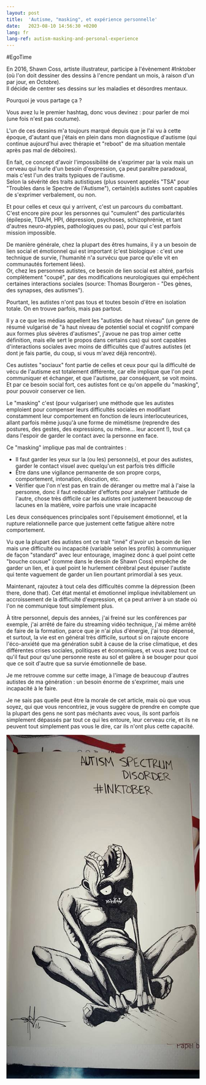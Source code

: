 ```yaml
---
layout: post
title:  'Autisme, "masking", et expérience personnelle'
date:   2023-08-10 14:56:30 +0200
lang: fr
lang-ref: autism-masking-and-personal-experience
---
```


#EgoTime

En 2016, Shawn Coss, artiste illustrateur, participe à l'évènement #Inktober (où l'on doit dessiner des dessins à l'encre pendant un mois, à raison d'un par jour, en Octobre).<br>
Il décide de centrer ses dessins sur les maladies et désordres mentaux.

Pourquoi je vous partage ça ?

Vous avez lu le premier hashtag, donc vous devinez : pour parler de moi (une fois n'est pas coutume).

L'un de ces dessins m'a toujours marqué depuis que je l'ai vu à cette époque, d'autant que j'étais en plein dans mon diagnostique d'autisme (qui continue aujourd'hui avec thérapie et "reboot" de ma situation mentale après pas mal de déboires).

En fait, ce concept d'avoir l'impossibilité de s'exprimer par la voix mais un cerveau qui hurle d'un besoin d'expression, ça peut paraître paradoxal, mais c'est l'un des traits typiques de l'autisme.<br>
Selon la sévérité des traits autistiques (plus souvent appelés "TSA" pour "Troubles dans le Spectre de l'Autisme"), certain(e)s autistes sont capables de s'exprimer verbalement, ou non.

Et pour celles et ceux qui y arrivent, c'est un parcours du combattant.<br>
C'est encore pire pour les personnes qui "cumulent" des particularités (épilepsie, TDA/H, HPI, dépression, psychoses, schizophrénie, et tant d'autres neuro-atypies, pathologiques ou pas), pour qui c'est parfois mission impossible.

De manière générale, chez la plupart des êtres humains, il y a un besoin de lien social et émotionnel qui est important (c'est biologique : c'est une technique de survie, l'humanité n'a survécu que parce qu'elle vit en communautés fortement liées).<br>
Or, chez les personnes autistes, ce besoin de lien social est altéré, parfois complètement "coupé", par des modifications neurologiques qui empêchent certaines interactions sociales (source: Thomas Bourgeron - "Des gènes, des synapses, des autismes").

Pourtant, les autistes n'ont pas tous et toutes besoin d'être en isolation totale. On en trouve parfois, mais pas partout.

Il y a ce que les médias appellent les "autistes de haut niveau" (un genre de résumé vulgarisé de "à haut niveau de potentiel social et cognitif comparé aux formes plus sévères d'autismes", j'avoue ne pas trop aimer cette définition, mais elle sert le propos dans certains cas) qui sont capables d'interactions sociales avec moins de difficultés que d'autres autistes (et dont je fais partie, du coup, si vous m'avez déjà rencontré).

Ces autistes "sociaux" font partie de celles et ceux pour qui la difficulté de vécu de l'autisme est totalement différente, car elle implique que l'on peut communiquer et échanger, et que l'autisme, par conséquent, se voit moins. Et par ce besoin social fort, ces autistes font ce qu'on appelle du "masking", pour pouvoir conserver ce lien.

Le "masking" c'est (pour vulgariser) une méthode que les autistes emploient pour compenser leurs difficultés sociales en modifiant constamment leur comportement en fonction de leurs interlocuteurices, allant parfois même jusqu'à une forme de mimétisme (reprendre des postures, des gestes, des expressions, ou même... leur accent !), tout ça dans l'espoir de garder le contact avec la personne en face.

Ce "masking" implique pas mal de contraintes :
- Il faut garder les yeux sur la (ou les) personne(s), et pour des autistes, garder le contact visuel avec quelqu'un est parfois très difficile
- Être dans une vigilance permanente de son propre corps, comportement, intonation, élocution, etc.
- Vérifier que l'on n'est pas en train de déranger ou mettre mal à l'aise la personne, donc il faut redoubler d'efforts pour analyser l'attitude de l'autre, chose très difficile car les autistes ont justement beaucoup de lacunes en la matière, voire parfois une vraie incapacité

Les deux conséquences principales sont l'épuisement émotionnel, et la rupture relationnelle parce que justement cette fatigue altère notre comportement.

Vu que la plupart des autistes ont ce trait "inné" d'avoir un besoin de lien mais une difficulté ou incapacité (variable selon les profils) à communiquer de façon "standard" avec leur entourage, imaginez donc à quel point cette "bouche cousue" (comme dans le dessin de Shawn Coss) empêche de garder un lien, et à quel point le hurlement cérébral peut épuiser l'autiste qui tente vaguement de garder un lien pourtant primordial à ses yeux.

Maintenant, rajoutez à tout cela des difficultés comme la dépression (been there, done that). Cet état mental et émotionnel implique inévitablement un accroissement de la difficulté d'expression, et ça peut arriver à un stade où l'on ne communique tout simplement plus.

À titre personnel, depuis des années, j'ai freiné sur les conférences par exemple, j'ai arrêté de faire du streaming vidéo technique, j'ai même arrêté de faire de la formation, parce que je n'ai plus d'énergie, j'ai trop dépensé, et surtout, la vie est en général très difficile, surtout si on rajoute encore l'éco-anxiété que ma génération subit à cause de la crise climatique, et des différentes crises sociales, politiques et économiques, et vous avez tout ce qu'il faut pour qu'une personne reste au sol et galère à se bouger pour quoi que ce soit d'autre que sa survie émotionnelle de base.

Je me retrouve comme sur cette image, à l'image de beaucoup d'autres autistes de ma génération : un besoin énorme de s'exprimer, mais une incapacité à le faire.

Je ne sais pas quelle peut être la morale de cet article, mais où que vous soyez, qui que vous rencontriez, je vous suggère de prendre en compte que la plupart des gens ne sont pas méchants avec vous, ils sont parfois simplement dépassés par tout ce qui les entoure, leur cerveau crie, et ils ne peuvent tout simplement pas vous le dire, car ils n'ont plus cette capacité.

<img alt="Shawn Coss" src=" /img/shawn_coss_autism.jpg">
